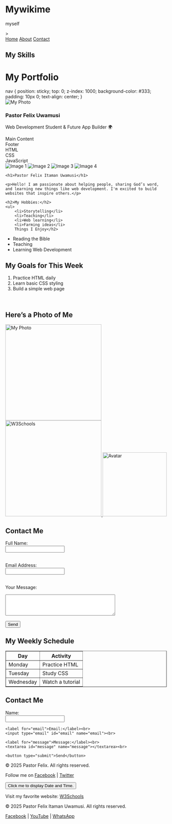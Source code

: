 # Mywikime
myself 
<!DOCTYPE html>
<html lang="en">
<head>
  <meta charset="UTF-8" />
  <meta name="viewport" content="width=device-width, initial-scale=1.0" />
  <title>My Website</title>

  <!-- Font Awesome for Icons -->
  <link
    rel="stylesheet"
    href="https://cdnjs.cloudflare.com/ajax/libs/font-awesome/6.5.0/css/all.min.css"
  />

  <!-- Your CSS file -->
  <link rel="stylesheet" href="style.css" />
<link rel="stylesheet" href="style.css">
>
    <title>About Me</title>
    
</head>

<body>
  <nav>
  <a href=""index.html"><i class="fas fa-home"></i> Home</a>
  <a href="about.html"><i class="fas fa-info-circle"></i> About</a>
  <a href="contact.html"><i class="fas fa-envelope"></i> Contact</a>


</nav>
<h2>My Skills</h2>

<div class="grid-container">
  <div class="header">
  <h1>My Portfolio</h1>
  <body>
 
</body>
</div>
nav {
  position: sticky;
  top: 0;
  z-index: 1000;
  background-color: #333;
  padding: 10px 0;
  text-align: center;
}
 <div class="sidebar">
  <img src="profile.jpg" alt="My Photo" class="profile-pic">
  <h3>Pastor Felix Uwamusi</h3>
  <p>Web Development Student & Future App Builder 🌍</p>
</div>
  <div class="main-content">Main Content</div>
  <div class="footer">Footer</div>
</div>
<div class="skills-container">
  <div class="skill-card">HTML</div>
  <div class="skill-card">CSS</div>
  <div class="skill-card">JavaScript</div>
</div>

<div class="gallery">
  <img src="project3.jpg" alt="Image 1">
  <img src="project2.jpg" alt="Image 2">
  <img src="project1.jpg" alt="Image 3">
  <img src="LOGOS.jpeg" alt="Image 4">
</div>

    <h1>Pastor Felix Itaman Uwamusi</h1>

    <p>Hello! I am passionate about helping people, sharing God’s word, and learning new things like web development. I'm excited to build websites that inspire others.</p>

    <h2>My Hobbies:</h2>
    <ul>
        <li>Storytelling</li>
        <li>Teaching</li>
        <li>Web learning</li>
        <li>Farming ideas</li>
        Things I Enjoy</h2>
<ul>
  <li>Reading the Bible</li>
  <li>Teaching</li>
  <li>Learning Web Development</li>
</ul>
<h2>My Goals for This Week</h2>
<ol>
  <li>Practice HTML daily</li>
  <li>Learn basic CSS styling</li>
  <li>Build a simple web page</li>
</ol>
<br>
<h2>Here’s a Photo of Me</h2>
<img src="myphoto.jpg" alt="My Photo" width="300">
<a href="https://www.w3schools.com" target="_blank">
  <img src="favicon.jpg" width="300" alt="W3Schools">
</a>
<img src="6photo.jpg" alt="Avatar" width="200">
    </ul>
<h2>Contact Me</h2>
<form>
  <label for="name">Full Name:</label><br>
  <input type="text" id="name" name="name"><br><br>

  <label for="email">Email Address:</label><br>
  <input type="email" id="email" name="email"><br><br>

  <label for="message">Your Message:</label><br>
  <textarea id="message" name="message" rows="4" cols="40"></textarea><br><br>

  <input type="submit" value="Send">
</form>

<h2>My Weekly Schedule</h2>
<table border="1">
  <tr>
    <th>Day</th>
    <th>Activity</th>
  </tr>
  <tr>
    <td>Monday</td>
    <td>Practice HTML</td>
  </tr>
  <tr>
    <td>Tuesday</td>
    <td>Study CSS</td>
  </tr>
  <tr>
    <td>Wednesday</td>
    <td>Watch a tutorial</td>
  </tr>
</table>
    

<div class="contact">
  <h2>Contact Me</h2>
  <form>
    <label for="name">Name:</label><br>
    <input type="text" id="name" name="name"><br>

    <label for="email">Email:</label><br>
    <input type="email" id="email" name="email"><br>

    <label for="message">Message:</label><br>
    <textarea id="message" name="message"></textarea><br>

    <button type="submit">Send</button>
  </form>
</div>
<footer>
  <p>&copy; 2025 Pastor Felix. All rights reserved.</p>
  <p>Follow me on 
    <a href="https://facebook.com" target="_blank">Facebook</a> | 
    <a href="https://twitter.com" target="_haiteen">Twitter</a>
  </p>
</footer>
<button type="button"
onclick="document.getElementById('demo').innerHTML = Date()">
Click me to display Date and Time.</button>

<p id="demo"></p>
<p>Visit my favorite website: 
        <a href="https://www.w3schools.com" target="_blank">W3Schools</a>
    </p>
    <footer>
  <p>&copy; 2025 Pastor Felix Itaman Uwamusi. All rights reserved.</p>
  <div class="social-links">
    <a href="#">Facebook</a> |
    <a href="#">YouTube</a> |
    <a href="#">WhatsApp</a>
  </div>
</footer>
</body>
</html>
